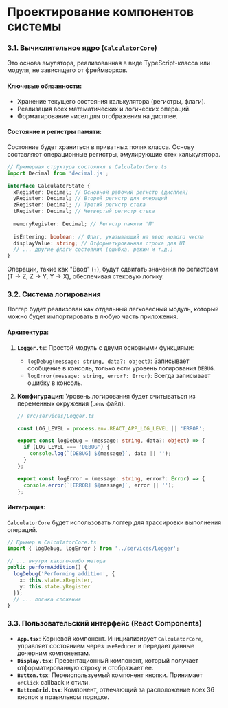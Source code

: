 # Проектирование компонентов системы

### 3.1. Вычислительное ядро (`CalculatorCore`)

Это основа эмулятора, реализованная в виде TypeScript-класса или модуля, не зависящего от фреймворков.

#### Ключевые обязанности:
- Хранение текущего состояния калькулятора (регистры, флаги).
- Реализация всех математических и логических операций.
- Форматирование чисел для отображения на дисплее.

#### Состояние и регистры памяти:
Состояние будет храниться в приватных полях класса. Основу составляют операционные регистры, эмулирующие стек калькулятора.

```typescript
// Примерная структура состояния в CalculatorCore.ts
import Decimal from 'decimal.js';

interface CalculatorState {
  xRegister: Decimal; // Основной рабочий регистр (дисплей)
  yRegister: Decimal; // Второй регистр для операций
  zRegister: Decimal; // Третий регистр стека
  tRegister: Decimal; // Четвертый регистр стека
  
  memoryRegister: Decimal; // Регистр памяти 'П'
  
  isEntering: boolean; // Флаг, указывающий на ввод нового числа
  displayValue: string; // Отформатированная строка для UI
  // ... другие флаги состояния (ошибка, режим и т.д.)
}
```
Операции, такие как "Ввод" (`↑`), будут сдвигать значения по регистрам (T → Z, Z → Y, Y → X), обеспечивая стековую логику.

### 3.2. Система логирования

Логгер будет реализован как отдельный легковесный модуль, который можно будет импортировать в любую часть приложения.

#### Архитектура:
1.  **`Logger.ts`**: Простой модуль с двумя основными функциями:
    *   `logDebug(message: string, data?: object)`: Записывает сообщение в консоль, только если уровень логирования `DEBUG`.
    *   `logError(message: string, error?: Error)`: Всегда записывает ошибку в консоль.

2.  **Конфигурация**: Уровень логирования будет считываться из переменных окружения (`.env` файл).

    ```typescript
    // src/services/Logger.ts
    
    const LOG_LEVEL = process.env.REACT_APP_LOG_LEVEL || 'ERROR';

    export const logDebug = (message: string, data?: object) => {
      if (LOG_LEVEL === 'DEBUG') {
        console.log(`[DEBUG] ${message}`, data || '');
      }
    };
    
    export const logError = (message: string, error?: Error) => {
      console.error(`[ERROR] ${message}`, error || '');
    };
    ```

#### Интеграция:
`CalculatorCore` будет использовать логгер для трассировки выполнения операций.
```typescript
// Пример в CalculatorCore.ts
import { logDebug, logError } from '../services/Logger';

// ... внутри какого-либо метода
public performAddition() {
  logDebug('Performing addition', { 
    x: this.state.xRegister, 
    y: this.state.yRegister 
  });
  // ... логика сложения
}
```

### 3.3. Пользовательский интерфейс (React Components)

*   **`App.tsx`**: Корневой компонент. Инициализирует `CalculatorCore`, управляет состоянием через `useReducer` и передает данные дочерним компонентам.
*   **`Display.tsx`**: Презентационный компонент, который получает отформатированную строку и отображает ее.
*   **`Button.tsx`**: Переиспользуемый компонент кнопки. Принимает `onClick` callback и стили.
*   **`ButtonGrid.tsx`**: Компонент, отвечающий за расположение всех 36 кнопок в правильном порядке.
